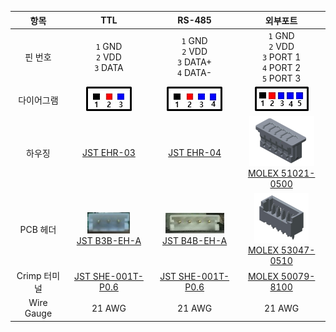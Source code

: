 
|항목|TTL|RS-485|외부포트|
|:---:|:---:|:---:|:---:|
|핀 번호|`1` GND<br>`2` VDD<br>`3` DATA|`1` GND<br>`2` VDD<br>`3` DATA+<br>`4` DATA-|`1` GND<br>`2` VDD<br>`3` PORT 1<br>`4` PORT 2<br>`5` PORT 3|
|다이어그램|![](/assets/images/dxl/jst_b3beha_diagram.png)|![](/assets/images/dxl/jst_b4beha_diagram.png)|![](/assets/images/dxl/molex_5304705_diagram.png)|
|하우징|[JST EHR-03]|[JST EHR-04]|![](/assets/images/dxl/molex_510210500.png)<br />[MOLEX 51021-0500]|
|PCB 헤더|![](/assets/images/dxl/jst_b3beha.png)<br />[JST B3B-EH-A]|![](/assets/images/dxl/jst_b4beha.png)<br />[JST B4B-EH-A]|![](/assets/images/dxl/molex_530470510.png)<br />[MOLEX 53047-0510]|
|Crimp 터미널|[JST SHE-001T-P0.6]|[JST SHE-001T-P0.6]|[MOLEX 50079-8100]|
|Wire Gauge|21 AWG|21 AWG|21 AWG|

[JST EHR-03]: http://www.jst-mfg.com/product/pdf/eng/eEH.pdf
[JST EHR-04]: http://www.jst-mfg.com/product/pdf/eng/eEH.pdf
[JST B3B-EH-A]: http://www.jst-mfg.com/product/pdf/eng/eEH.pdf
[JST B4B-EH-A]: http://www.jst-mfg.com/product/pdf/eng/eEH.pdf
[JST SHE-001T-P0.6]: http://www.jst-mfg.com/product/pdf/eng/eEH.pdf
[MOLEX 51021-0500]: http://www.molex.com/molex/products/datasheet.jsp?part=active/0510210500_CRIMP_HOUSINGS.xml
[MOLEX 53047-0510]: http://www.molex.com/molex/products/datasheet.jsp?part=active/0530470510_PCB_HEADERS.xml
[MOLEX 50079-8100]: http://www.molex.com/molex/products/datasheet.jsp?part=active/0500798100_CRIMP_TERMINALS.xml
